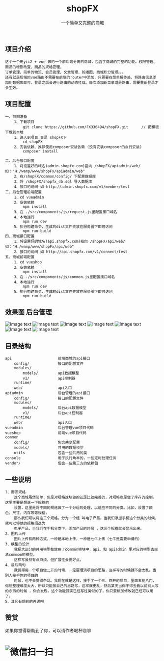 <div align="center">
    <h1>shopFX</h1>
    <P>一个简单又完整的商城</P>
    <br>
</div>

## 项目介绍 ##
    这个一个用yii2 + vue 做的一个前后端分离的商城，包含了商城的完整的功能。权限管理、商品的增删改查、商品的规格管理、
    订单管理、简单的物流、会员管理、文章管理、轮播图、商城积分管理。。。
    还有就是后端的vue路由不需要在前端的router中添加，只需要在菜单操作处，将路由信息添加到数据库即可。登录之后会进行路由的动态挂载。每次添加新菜单或是路由，需要重新登录才会生效。

## 项目配置 ##
    一、前期准备
        1、下载项目
            git clone https://github.com/FX336494/shopFX.git      // 把模板下载到本地
        1、进入到项目 目录 shopFX下 
            cd shopFX
        2、安装依赖、推荐使用composer安装依赖 (没有安装composer的自行安装)
            composer install

    二、后台接口配置
        1、将设置好的域名(admin.shopfx.com)指向 /shopFX/apiadmin/web/   如："H:/wamp/www/shopFx/apiadmin/web"
        2、在/shopFX/common/config/ 下配置数据库
        3、将 /shopFX/shopfx_db.sql 导入数据库
        4、接口的访问 如 http://admin.shopfx.com/v1/member/test
    三、后台管理前端配置
        1、cd vueadmin
        2、安装依赖
            npm install
        3、在 ./src/components/js/request.js里配置接口域名
        4、本地运行
            npm run dev
        5、执行构建命令，生成的dist文件夹放在服务器下即可访问
            npm run build
    四、商城接口配置
        1、将设置好的域名(api.shopfx.com)指向 /shopFX/api/web/   如："H:/wamp/www/shopFx/api/web"
        2、接口的访问 如 http://api.shopfx.com/v1/connect/test  
    五、商城前端配置
        1、cd vueshop
        2、安装依赖
            npm install
        3、在 ./src/components/js/common.js里配置接口域名
        4、本地运行
            npm run dev
        5、执行构建命令，生成的dist文件夹放在服务器下即可访问
            npm run build    

## 效果图 后台管理 ##
![Image text](https://raw.githubusercontent.com/FX336494/shopFX/master/api/web/assets/1.png)
![Image text](https://raw.githubusercontent.com/FX336494/shopFX/master/api/web/assets/2.png)
![Image text](https://raw.githubusercontent.com/FX336494/shopFX/master/api/web/assets/3.png)
![Image text](https://raw.githubusercontent.com/FX336494/shopFX/master/api/web/assets/4.png)
![Image text](https://raw.githubusercontent.com/FX336494/shopFX/master/api/web/assets/5.png)
![Image text](https://raw.githubusercontent.com/FX336494/shopFX/master/api/web/assets/6.png)
![Image text](https://raw.githubusercontent.com/FX336494/shopFX/master/api/web/assets/7.png)

目录结构
-------------------

```
api                     前端商城的api接口
    config/             接口的配置文件
    modules/
        models/         api数据模型
        v1/             api控制器
    runtime/            
    web/                api入口
apiadmin                后台管理的api接口
    config/             接口的配置文件
    modules/
        models/         后台api数据模型
        v1/             后台api控制器
    runtime/            
    web/                api入口
vueadmin                后台管理vue项目代码
vueshop                 前端vue项目代码
common
    config/             包含共享配置
    models/             共用的数据模型
    utils               包含一些共用的类
console                 用于执行角本的，一些定时处理任务
vendor/                 包含一些第三方的依赖包

```

## 一些说明
    1、商品规格
        这个商城虽然简单，但是对规格这块做的还是比较完善的，对规格也是做了库存的控制。这里主要是想说一下规格的
        设置，这里是将不同的规格做了一个分组的处理，以适应不同的分类。比如，设置了颜色、尺寸、内存等等规格，
        那么我们可以将这三个规格，分为一个组 叫电子产品。当我们添加手机这个分类的时候，就可以将他的规格组选为
        电子产品，当我们在手机分类下，添加产品的时候 ，这三个规格就会显示出来。
    2、图片上传
        图片上传有两种方式，一种是本地上传，一种是七牛上传（七牛是需要申请的）
    3、模型的设计
        我把大部分的共用模型都放在了common模块中，api、和 apiadmin 里对应的模型去继承common的模型，
        这样写虽然有点麻烦，但扩展性会要好点。 
    4、最后两句
        我觉得用一个项目做二开的时候，一定要理清项目的思路，这样写的时候就不会太乱。当别人接手你的项目的
        时候，也不会觉得杂乱。我现在就是这样，接手了一个三、四开的项目，里面五花八门，你想整理难度太大，所以只能按自己的思路写，这样就更乱，然后某天当你不得去看以前别人写的东西的时候 ，你会发现，这个功能其实已经写过类似的了，你只要稍加修改就已经可以用了。
    5、其它有想到的再说吧


## 赞赏
如果你觉得帮助到了你，可以请作者喝杯咖啡

![微信扫一扫](https://raw.githubusercontent.com/FX336494/admin_v1/master/apiadmin/web/data/6.png)
=======
